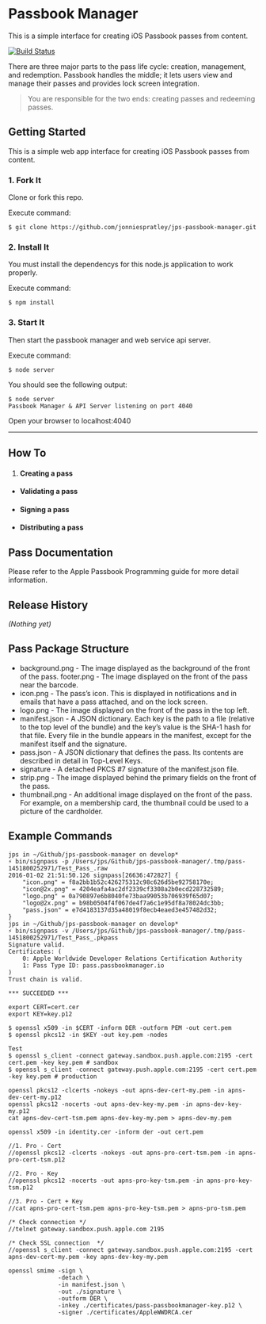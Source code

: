 # Passbook Manager
This is a simple interface for creating iOS Passbook passes from content.


[![Build Status](https://travis-ci.org/jonniespratley/jps-passbook-manager.svg?branch=develop)](https://travis-ci.org/jonniespratley/jps-passbook-manager)

There are three major parts to the pass life cycle: creation, management, and redemption.
Passbook handles the middle; it lets users view and manage their passes and provides lock screen integration.

> You are responsible for the two ends: creating passes and redeeming passes.




## Getting Started
This is a simple web app interface for creating iOS Passbook passes from content.


### 1. Fork It
Clone or fork this repo.

Execute command:

	$ git clone https://github.com/jonniespratley/jps-passbook-manager.git


### 2. Install It
You must install the dependencys for this node.js application to work properly.

Execute command:

	$ npm install


### 3. Start It
Then start the passbook manager and web service api server.

Execute command:

	$ node server

You should see the following output:

	$ node server
	Passbook Manager & API Server listening on port 4040

Open your browser to localhost:4040

----

## How To


1. #### Creating a pass

* #### Validating a pass

* #### Signing a pass

* #### Distributing a pass


## Pass Documentation
Please refer to the Apple Passbook Programming guide for more detail information.

## Release History
_(Nothing yet)_



## Pass Package Structure


* background.png - The image displayed as the background of the front of the pass.
footer.png - The image displayed on the front of the pass near the barcode.
* icon.png - The pass’s icon. This is displayed in notifications and in emails that have a pass attached, and on the lock screen.
* logo.png - The image displayed on the front of the pass in the top left.
* manifest.json - A JSON dictionary. Each key is the path to a file (relative to the top level of the bundle) and the key’s value is the SHA-1 hash for that file. Every file in the bundle appears in the manifest, except for the manifest itself and the signature.
* pass.json - A JSON dictionary that defines the pass. Its contents are described in detail in Top-Level Keys.
* signature - A detached PKCS #7 signature of the manifest.json file.
* strip.png - The image displayed behind the primary fields on the front of the pass.
* thumbnail.png - An additional image displayed on the front of the pass. For example, on a membership card, the thumbnail could be used to a picture of the cardholder.









## Example Commands

```
jps in ~/Github/jps-passbook-manager on develop*
⚡ bin/signpass -p /Users/jps/Github/jps-passbook-manager/.tmp/pass-1451800252971/Test_Pass_.raw
2016-01-02 21:51:50.126 signpass[26636:472827] {
    "icon.png" = f8a2bb1b52c426275312c98c626d5be92758170e;
    "icon@2x.png" = 4204eafa4ac2df2339cf3308a2b0ecd228732589;
    "logo.png" = 0a790897e6b8040fe73baa99053b706939f65d07;
    "logo@2x.png" = b98b0504f4f067de4f7a6c1e95df8a78024dc3bb;
    "pass.json" = e7d4183137d35a48019f8ecb4eaed3e457482d32;
}
jps in ~/Github/jps-passbook-manager on develop*
⚡ bin/signpass -v /Users/jps/Github/jps-passbook-manager/.tmp/pass-1451800252971/Test_Pass_.pkpass
Signature valid.
Certificates: (
	0: Apple Worldwide Developer Relations Certification Authority
	1: Pass Type ID: pass.passbookmanager.io
)
Trust chain is valid.

*** SUCCEEDED ***
```



```
export CERT=cert.cer
export KEY=key.p12

$ openssl x509 -in $CERT -inform DER -outform PEM -out cert.pem
$ openssl pkcs12 -in $KEY -out key.pem -nodes

Test
$ openssl s_client -connect gateway.sandbox.push.apple.com:2195 -cert cert.pem -key key.pem # sandbox
$ openssl s_client -connect gateway.push.apple.com:2195 -cert cert.pem -key key.pem # production
```


```
openssl pkcs12 -clcerts -nokeys -out apns-dev-cert-my.pem -in apns-dev-cert-my.p12
openssl pkcs12 -nocerts -out apns-dev-key-my.pem -in apns-dev-key-my.p12
cat apns-dev-cert-tsm.pem apns-dev-key-my.pem > apns-dev-my.pem

openssl x509 -in identity.cer -inform der -out cert.pem

//1. Pro - Cert
//openssl pkcs12 -clcerts -nokeys -out apns-pro-cert-tsm.pem -in apns-pro-cert-tsm.p12

//2. Pro - Key
//openssl pkcs12 -nocerts -out apns-pro-key-tsm.pem -in apns-pro-key-tsm.p12

//3. Pro - Cert + Key
//cat apns-pro-cert-tsm.pem apns-pro-key-tsm.pem > apns-pro-tsm.pem

/* Check connection */
//telnet gateway.sandbox.push.apple.com 2195

/* Check SSL connection  */
//openssl s_client -connect gateway.sandbox.push.apple.com:2195 -cert apns-dev-cert-my.pem -key apns-dev-key-my.pem
```


```
openssl smime -sign \
              -detach \
              -in manifest.json \
              -out ./signature \
              -outform DER \
              -inkey ./certificates/pass-passbookmanager-key.p12 \
              -signer ./certificates/AppleWWDRCA.cer
```
